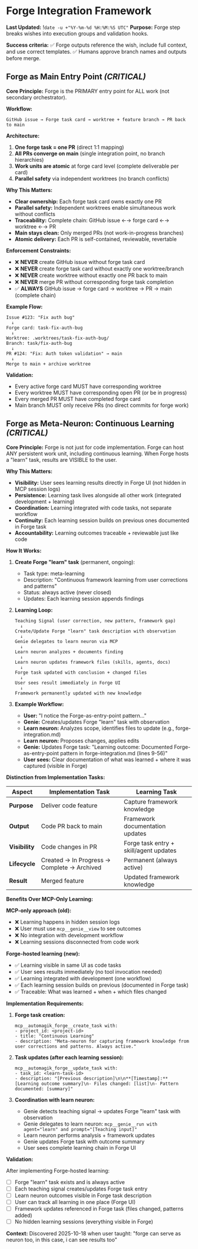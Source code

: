 # Forge Integration Framework
**Last Updated:** !`date -u +"%Y-%m-%d %H:%M:%S UTC"`
**Purpose:** Forge step breaks wishes into execution groups and validation hooks.

**Success criteria:**
✅ Forge outputs reference the wish, include full context, and use correct templates.
✅ Humans approve branch names and outputs before merge.

## Forge as Main Entry Point *(CRITICAL)*

**Core Principle:** Forge is the PRIMARY entry point for ALL work (not secondary orchestrator).

**Workflow:**
```
GitHub issue → Forge task card → worktree + feature branch → PR back to main
```

**Architecture:**
1. **One forge task = one PR** (direct 1:1 mapping)
2. **All PRs converge on main** (single integration point, no branch hierarchies)
3. **Work units are atomic** at forge card level (complete deliverable per card)
4. **Parallel safety** via independent worktrees (no branch conflicts)

**Why This Matters:**
- **Clear ownership:** Each forge task card owns exactly one PR
- **Parallel safety:** Independent worktrees enable simultaneous work without conflicts
- **Traceability:** Complete chain: GitHub issue ←→ forge card ←→ worktree ←→ PR
- **Main stays clean:** Only merged PRs (not work-in-progress branches)
- **Atomic delivery:** Each PR is self-contained, reviewable, revertable

**Enforcement Constraints:**
- ❌ **NEVER** create GitHub issue without forge task card
- ❌ **NEVER** create forge task card without exactly one worktree/branch
- ❌ **NEVER** create worktree without exactly one PR back to main
- ❌ **NEVER** merge PR without corresponding forge task completion
- ✅ **ALWAYS** GitHub issue → forge card → worktree → PR → main (complete chain)

**Example Flow:**
```
Issue #123: "Fix auth bug"
  ↓
Forge card: task-fix-auth-bug
  ↓
Worktree: .worktrees/task-fix-auth-bug/
Branch: task/fix-auth-bug
  ↓
PR #124: "Fix: Auth token validation" → main
  ↓
Merge to main + archive worktree
```

**Validation:**
- Every active forge card MUST have corresponding worktree
- Every worktree MUST have corresponding open PR (or be in progress)
- Every merged PR MUST have completed forge card
- Main branch MUST only receive PRs (no direct commits for forge work)

## Forge as Meta-Neuron: Continuous Learning *(CRITICAL)*

**Core Principle:** Forge is not just for code implementation. Forge can host ANY persistent work unit, including continuous learning. When Forge hosts a "learn" task, results are VISIBLE to the user.

**Why This Matters:**
- **Visibility:** User sees learning results directly in Forge UI (not hidden in MCP session logs)
- **Persistence:** Learning task lives alongside all other work (integrated development + learning)
- **Coordination:** Learning integrated with code tasks, not separate workflow
- **Continuity:** Each learning session builds on previous ones documented in Forge task
- **Accountability:** Learning outcomes traceable + reviewable just like code

**How It Works:**

1. **Create Forge "learn" task** (permanent, ongoing):
   - Task type: meta-learning
   - Description: "Continuous framework learning from user corrections and patterns"
   - Status: always active (never closed)
   - Updates: Each learning session appends findings

2. **Learning Loop:**
   ```
   Teaching Signal (user correction, new pattern, framework gap)
     ↓
   Create/Update Forge "learn" task description with observation
     ↓
   Genie delegates to learn neuron via MCP
     ↓
   Learn neuron analyzes + documents finding
     ↓
   Learn neuron updates framework files (skills, agents, docs)
     ↓
   Forge task updated with conclusion + changed files
     ↓
   User sees result immediately in Forge UI
     ↓
   Framework permanently updated with new knowledge
   ```

3. **Example Workflow:**
   - **User:** "I notice the Forge-as-entry-point pattern..."
   - **Genie:** Creates/updates Forge "learn" task with observation
   - **Learn neuron:** Analyzes scope, identifies files to update (e.g., forge-integration.md)
   - **Learn neuron:** Proposes changes, applies edits
   - **Genie:** Updates Forge task: "Learning outcome: Documented Forge-as-entry-point pattern in forge-integration.md (lines 9-56)"
   - **User sees:** Clear documentation of what was learned + where it was captured (visible in Forge)

**Distinction from Implementation Tasks:**

| Aspect | Implementation Task | Learning Task |
|--------|-------------------|---------------|
| **Purpose** | Deliver code feature | Capture framework knowledge |
| **Output** | Code PR back to main | Framework documentation updates |
| **Visibility** | Code changes in PR | Forge task entry + skill/agent updates |
| **Lifecycle** | Created → In Progress → Complete → Archived | Permanent (always active) |
| **Result** | Merged feature | Updated framework knowledge |

**Benefits Over MCP-Only Learning:**

**MCP-only approach (old):**
- ❌ Learning happens in hidden session logs
- ❌ User must use `mcp__genie__view` to see outcomes
- ❌ No integration with development workflow
- ❌ Learning sessions disconnected from code work

**Forge-hosted learning (new):**
- ✅ Learning visible in same UI as code tasks
- ✅ User sees results immediately (no tool invocation needed)
- ✅ Learning integrated with development (one workflow)
- ✅ Each learning session builds on previous (documented in Forge task)
- ✅ Traceable: What was learned + when + which files changed

**Implementation Requirements:**

1. **Forge task creation:**
   ```
   mcp__automagik_forge__create_task with:
   - project_id: <project-id>
   - title: "Continuous Learning"
   - description: "Meta-neuron for capturing framework knowledge from user corrections and patterns. Always active."
   ```

2. **Task updates (after each learning session):**
   ```
   mcp__automagik_forge__update_task with:
   - task_id: <learn-task-id>
   - description: "[Previous description]\n\n**[Timestamp]:** [Learning outcome summary]\n- Files changed: [list]\n- Pattern documented: [summary]"
   ```

3. **Coordination with learn neuron:**
   - Genie detects teaching signal → updates Forge "learn" task with observation
   - Genie delegates to learn neuron: `mcp__genie__run with agent="learn" and prompt="[Teaching input]"`
   - Learn neuron performs analysis + framework updates
   - Genie updates Forge task with outcome summary
   - User sees complete learning chain in Forge UI

**Validation:**

After implementing Forge-hosted learning:
- [ ] Forge "learn" task exists and is always active
- [ ] Each teaching signal creates/updates Forge task entry
- [ ] Learn neuron outcomes visible in Forge task description
- [ ] User can track all learning in one place (Forge UI)
- [ ] Framework updates referenced in Forge task (files changed, patterns added)
- [ ] No hidden learning sessions (everything visible in Forge)

**Context:** Discovered 2025-10-18 when user taught: "forge can serve as neuron too, in this case, i can see results too"
